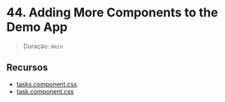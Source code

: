# 44. Adding More Components to the Demo App

> Duração: `6min`

## Recursos
- [tasks.component.css](https://github.com/mschwarzmueller/angular-complete-guide-course-resources/blob/main/attachments/02-essentials/tasks.component.css)
- [task.component.css](https://github.com/mschwarzmueller/angular-complete-guide-course-resources/blob/main/attachments/02-essentials/task.component.css)
